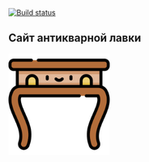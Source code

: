 [![Build status](https://github.com/AlexanderObolonkov/CoffeeHouse_SoftwareTools/actions/workflows/checks.yml/badge.svg?branch=main)](https://github.com/AlexanderObolonkov/cp04/actions/workflows/cheks.yml)

## Сайт антикварной лавки

<img src="https://raw.githubusercontent.com/AlexanderObolonkov/cp04/main/static/img/logo.png?token=GHSAT0AAAAAAB5QQB3AC2WRHRY6JM62J45OZDRY3SQ" alt="logo" width="200">
